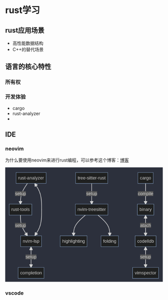 # rust学习
## rust应用场景
* 高性能数据结构
* C++的替代场景

## 语言的核心特性

### 所有权

### 开发体验

* cargo
* rust-analyzer
* 


## IDE

### neovim
为什么要使用neovim来进行rust编程，可以参考这个博客：[博客](https://rsdlt.github.io/posts/rust-nvim-ide-guide-walkthrough-development-debug/)

![图片](../statics/neovim-rust.png)


### vscode